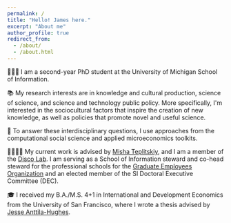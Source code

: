 ```yaml
---
permalink: /
title: "Hello! James here."
excerpt: "About me"
author_profile: true
redirect_from: 
  - /about/
  - /about.html
---
```


👨🏻‍💻 I am a second-year PhD student at the University of Michigan School of Information. 

📚 My research interests are in knowledge and cultural production, science of science, and science and technology public policy. More specifically, I'm interested in the sociocultural factors that inspire the creation of new knowledge, as well as policies that promote novel and useful science. 

🔬 To answer these interdisciplinary questions, I use approaches from the computational social science and applied microeconomics toolkits.

🫱🏽‍🫲🏼 My current work is advised by [Misha Teplitskiy](https://sites.google.com/view/teplitskiy), and I am a member of the [Disco Lab](https://www.discolab.org/). I am serving as a School of Information steward and co-head steward for the professional schools for the [Graduate Employees Organization](https://www.geo3550.org/) and an elected member of the SI Doctoral Executive Committee (DEC). 

🎓 I received my B.A./M.S. 4+1 in International and Development Economics from the University of San Francisco, where I wrote a thesis advised by [Jesse Anttila-Hughes](https://sites.google.com/site/jesseanttilahughes/).